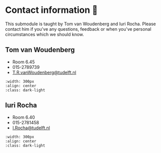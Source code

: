 # Contact information 💬

This submodule is taught by Tom van Woudenberg and Iuri Rocha. Please contact him if you've any questions, feedback or when you've personal circumstances which we should know.

## Tom van Woudenberg
- Room 6.45
- 015-2789739
- T.R.vanWoudenberg@tudelft.nl

```{figure} figures/Tom.jpg
:width: 300px
:align: center
:class: dark-light
```

## Iuri Rocha
- Room 6.40
- 015-2781458
- I.Rocha@tudelft.nl

```{figure} figures/Iuri.png
:width: 300px
:align: center
:class: dark-light
```